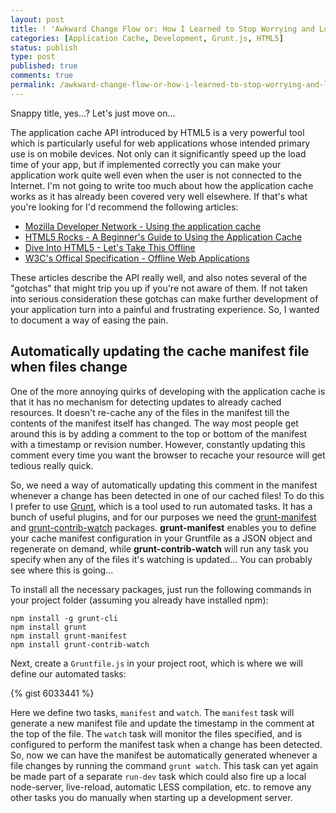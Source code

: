```yaml
---
layout: post
title: ! 'Awkward Change Flow or: How I Learned to Stop Worrying and Love the Application Cache'
categories: [Application Cache, Development, Grunt.js, HTML5]
status: publish
type: post
published: true
comments: true
permalink: /awkward-change-flow-or-how-i-learned-to-stop-worrying-and-love-the-application-cache/
---
```

Snappy title, yes...? Let's just move on...

The application cache API introduced by HTML5 is a very powerful tool which is particularly useful for web applications whose intended primary use is on mobile devices. Not only can it significantly speed up the load time of your app, but if implemented correctly you can make your application work quite well even when the user is not connected to the Internet. I'm not going to write too much about how the application cache works as it has already been covered very well elsewhere. If that's what you're looking for I'd recommend the following articles:

* [Mozilla Developer Network - Using the application cache](https://developer.mozilla.org/en-US/docs/HTML/Using_the_application_cache)
* [HTML5 Rocks - A Beginner's Guide to Using the Application Cache](http://www.html5rocks.com/en/tutorials/appcache/beginner)
* [Dive Into HTML5 - Let's Take This Offline](http://diveintohtml5.info/offline.html)
* [W3C's Offical Specification - Offline Web Applications](http://www.w3.org/TR/offline-webapps)

These articles describe the API really well, and also notes several of the "gotchas" that might trip you up if you're not aware of them. If not taken into serious consideration these gotchas can make further development of your application turn into a painful and frustrating experience. So, I wanted to document a way of easing the pain.

## Automatically updating the cache manifest file when files change
One of the more annoying quirks of developing with the application cache is that it has no mechanism for detecting updates to already cached resources. It doesn't re-cache any of the files in the manifest till the contents of the manifest itself has changed. The way most people get around this is by adding a comment to the top or bottom of the manifest with a timestamp or revision number. However, constantly updating this comment every time you want the browser to recache your resource will get tedious really quick.

So, we need a way of automatically updating this comment in the manifest whenever a change has been detected in one of our cached files! To do this I prefer to use [Grunt](http://gruntjs.com), which is a tool used to run automated tasks. It has a bunch of useful plugins, and for our purposes we need the [grunt-manifest](https://github.com/gunta/grunt-manifest) and [grunt-contrib-watch](https://github.com/gruntjs/grunt-contrib-watch) packages. **grunt-manifest** enables you to define your cache manifest configuration in your Gruntfile as a JSON object and regenerate on demand, while **grunt-contrib-watch** will run any task you specify when any of the files it's watching is updated... You can probably see where this is going...

To install all the necessary packages, just run the following commands in your project folder (assuming you already have installed npm):

```
npm install -g grunt-cli
npm install grunt
npm install grunt-manifest
npm install grunt-contrib-watch
```

Next, create a `Gruntfile.js` in your project root, which is where we will define our automated tasks:

{% gist 6033441 %}

Here we define two tasks, `manifest` and `watch`. The `manifest` task will generate a new manifest file and update the timestamp in the comment at the top of the file. The `watch` task will monitor the files specified, and is configured to perform the manifest task when a change has been detected. So, now we can have the manifest be automatically generated whenever a file changes by running the command `grunt watch`. This task can yet again be made part of a separate `run-dev` task which could also fire up a local node-server, live-reload, automatic LESS compilation, etc. to remove any other tasks you do manually when starting up a development server.
